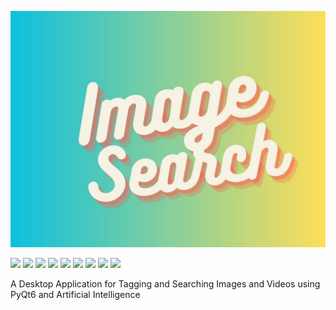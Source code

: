 ![](.github/docs/banner.jpg)

![](https://img.shields.io/github/license/rafay-pk/image-search) 
![](https://img.shields.io/github/v/release/rafay-pk/image-search) 
![](https://img.shields.io/github/downloads/rafay-pk/image-search/total)
![](https://img.shields.io/github/contributors-anon/rafay-pk/image-search)
![](https://img.shields.io/github/last-commit/rafay-pk/image-search)
![](https://img.shields.io/github/issues/rafay-pk/image-search)
![](https://img.shields.io/github/issues-closed/rafay-pk/image-search)
![](https://img.shields.io/github/directory-file-count/rafay-pk/image-search)
![](https://img.shields.io/github/repo-size/rafay-pk/image-search)

A Desktop Application for Tagging and Searching Images and Videos using PyQt6 and Artificial Intelligence

